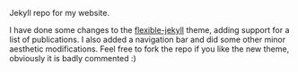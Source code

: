 Jekyll repo for my website.

I have done some changes to the [flexible-jekyll](https://github.com/artemsheludko/flexible-jekyll) theme, adding support for a list of publications.
I also added a navigation bar and did some other minor aesthetic modifications.
Feel free to fork the repo if you like the new theme, obviously it is badly commented :)
